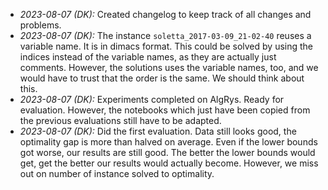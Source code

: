 - _2023-08-07 (DK):_ Created changelog to keep track of all changes and
  problems.
- _2023-08-07 (DK):_ The instance `soletta_2017-03-09_21-02-40` reuses a
  variable name. It is in dimacs format. This could be solved by using the
  indices instead of the variable names, as they are actually just comments.
  However, the solutions uses the variable names, too, and we would have to
  trust that the order is the same. We should think about this.
- _2023-08-07 (DK):_ Experiments completed on AlgRys. Ready for evaluation.
  However, the notebooks which just have been copied from the previous
  evaluations still have to be adapted.
- _2023-08-07 (DK):_ Did the first evaluation. Data still looks good, the
  optimality gap is more than halved on average. Even if the lower bounds got
  worse, our results are still good. The better the lower bounds would get, get
  the better our results would actually become. However, we miss out on number
  of instance solved to optimality.
